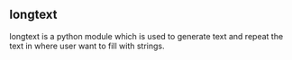 ## longtext

longtext is a python module which is used to generate text and repeat the text in where user want to fill with strings.

